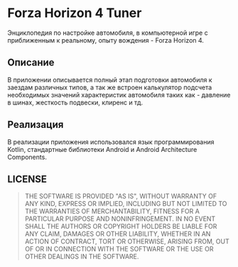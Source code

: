 Forza Horizon 4 Tuner 
=======
 Энциклопедия по настройке автомобиля, в компьютерной игре с приближенным к реальному, опыту вождения - Forza Horizon 4.

Описание
-------
 В приложении описывается полный этап подготовки автомобиля к заездам различных типов, а так же встроен калькулятор подсчета необходимых значений характеристик автомобиля таких как - давление в шинах, жесткость подвески, клиренс и тд.

Реализация
-------
В реализации приложения использовался язык программирования Kotlin, стандартные библиотеки Android и Android Architecture Components.

## LICENSE

>THE SOFTWARE IS PROVIDED "AS IS", WITHOUT WARRANTY OF ANY KIND, EXPRESS OR IMPLIED, INCLUDING BUT NOT LIMITED TO THE WARRANTIES OF MERCHANTABILITY, FITNESS FOR A PARTICULAR PURPOSE AND NONINFRINGEMENT. IN NO EVENT SHALL THE AUTHORS OR COPYRIGHT HOLDERS BE LIABLE FOR ANY CLAIM, DAMAGES OR OTHER LIABILITY, WHETHER IN AN ACTION OF CONTRACT, TORT OR OTHERWISE, ARISING FROM, OUT OF OR IN CONNECTION WITH THE SOFTWARE OR THE USE OR OTHER DEALINGS IN THE SOFTWARE.
